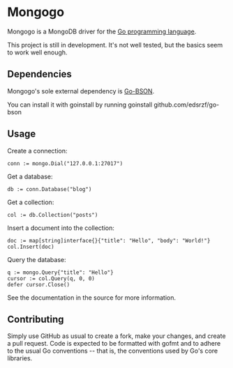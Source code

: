 Mongogo
=======

Mongogo is a MongoDB driver for the [Go programming language](http://golang.org/).

This project is still in development. It's not well tested, but the basics seem to
work well enough.

Dependencies
------------

Mongogo's sole external dependency is [Go-BSON](edsrzf/go-bson).

You can install it with goinstall by running
    goinstall github.com/edsrzf/go-bson

Usage
-----

Create a connection:

    conn := mongo.Dial("127.0.0.1:27017")

Get a database:

    db := conn.Database("blog")

Get a collection:

    col := db.Collection("posts")

Insert a document into the collection:

    doc := map[string]interface{}{"title": "Hello", "body": "World!"}
    col.Insert(doc)

Query the database:

    q := mongo.Query{"title": "Hello"}
    cursor := col.Query(q, 0, 0)
    defer cursor.Close()

See the documentation in the source for more information.

Contributing
------------

Simply use GitHub as usual to create a fork, make your changes, and create a pull
request. Code is expected to be formatted with gofmt and to adhere to the usual Go
conventions -- that is, the conventions used by Go's core libraries.
